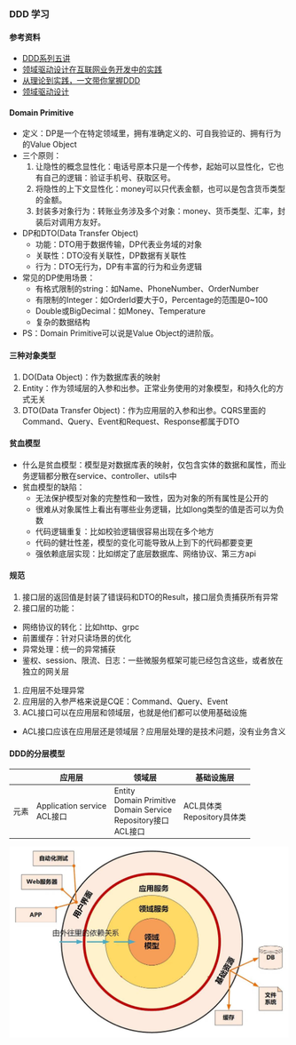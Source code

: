 ### DDD 学习

#### 参考资料
* [DDD系列五讲](https://tech.taobao.org/news/wden4k)
* [领域驱动设计在互联网业务开发中的实践](https://tech.meituan.com/2017/12/22/ddd-in-practice.html)
* [从理论到实践，一文带你掌握DDD](https://mp.weixin.qq.com/s/x4HjK8t6mPAg1vQWa3PrSg)
* [领域驱动设计](https://book.douban.com/subject/35728308/)

#### Domain Primitive
* 定义：DP是一个在特定领域里，拥有准确定义的、可自我验证的、拥有行为的Value Object
* 三个原则：
  1. 让隐性的概念显性化：电话号原本只是一个传参，起始可以显性化，它也有自己的逻辑：验证手机号、获取区号。
  1. 将隐性的上下文显性化：money可以只代表金额，也可以是包含货币类型的金额。
  1. 封装多对象行为：转账业务涉及多个对象：money、货币类型、汇率，封装后对调用方友好。
* DP和DTO(Data Transfer Object)
  * 功能：DTO用于数据传输，DP代表业务域的对象
  * 关联性：DTO没有关联性，DP数据有关联性
  * 行为：DTO无行为，DP有丰富的行为和业务逻辑
* 常见的DP使用场景：
  * 有格式限制的string：如Name、PhoneNumber、OrderNumber
  * 有限制的Integer：如OrderId要大于0，Percentage的范围是0~100
  * Double或BigDecimal：如Money、Temperature
  * 复杂的数据结构  
* PS：Domain Primitive可以说是Value Object的进阶版。

#### 三种对象类型
1. DO(Data Object)：作为数据库表的映射
1. Entity：作为领域层的入参和出参。正常业务使用的对象模型，和持久化的方式无关
1. DTO(Data Transfer Object)：作为应用层的入参和出参。CQRS里面的Command、Query、Event和Request、Response都属于DTO

#### 贫血模型
* 什么是贫血模型：模型是对数据库表的映射，仅包含实体的数据和属性，而业务逻辑都分散在service、controller、utils中
* 贫血模型的缺陷：
  * 无法保护模型对象的完整性和一致性，因为对象的所有属性是公开的
  * 很难从对象属性上看出有哪些业务逻辑，比如long类型的值是否可以为负数
  * 代码逻辑重复：比如校验逻辑很容易出现在多个地方
  * 代码的健壮性差，模型的变化可能导致从上到下的代码都要变更
  * 强依赖底层实现：比如绑定了底层数据库、网络协议、第三方api

#### 规范
1. 接口层的返回值是封装了错误码和DTO的Result，接口层负责捕获所有异常
1. 接口层的功能：
  * 网络协议的转化：比如http、grpc
  * 前置缓存：针对只读场景的优化
  * 异常处理：统一的异常捕获
  * 鉴权、session、限流、日志：一些微服务框架可能已经包含这些，或者放在独立的网关层
1. 应用层不处理异常
1. 应用层的入参严格来说是CQE：Command、Query、Event
1. ACL接口可以在应用层和领域层，也就是他们都可以使用基础设施
  * ACL接口应该在应用层还是领域层？应用层处理的是技术问题，没有业务含义

#### DDD的分层模型

| |应用层|领域层|基础设施层|
|---|---|---|---|
|元素| Application service<br/>ACL接口 | Entity <br/>Domain Primitive<br/>Domain Service<br/>Repository接口<br/>ACL接口 | ACL具体类<br/>Repository具体类 |

![](../images/onion-framework.jpg)